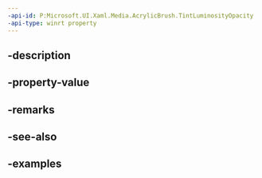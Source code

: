 ```yaml
---
-api-id: P:Microsoft.UI.Xaml.Media.AcrylicBrush.TintLuminosityOpacity
-api-type: winrt property
---
```


## -description

## -property-value

## -remarks

## -see-also

## -examples

